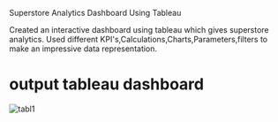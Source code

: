 Superstore Analytics Dashboard Using Tableau

Created an interactive dashboard using tableau which gives superstore analytics.
Used different KPI's,Calculations,Charts,Parameters,filters to make an impressive data representation.
# output tableau dashboard
![tabl1](https://github.com/monikahadge/projectsm/assets/136575778/e88a5b87-745d-401b-89ea-cfa4a40f2eed)
